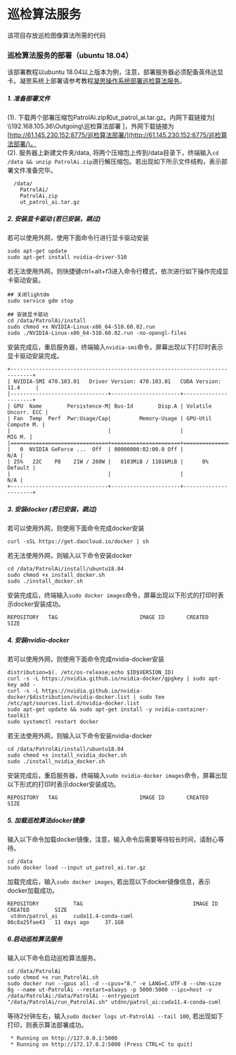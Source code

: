# 巡检算法服务
该项目存放巡检图像算法所需的代码

### 巡检算法服务的部署（ubuntu 18.04）
该部署教程以ubuntu 18.04以上版本为例，注意，部署服务器必须配备英伟达显卡。凝思系统上部署请参考教程[凝思操作系统部署巡检算法服务](https://git.utapp.cn/aiteam/patrol_ai/-/wikis/巡视算法部署文档-凝思)。
##### 1. 准备部署文件
(1). 下载两个部署压缩包PatrolAi.zip和ut_patrol_ai.tar.gz。内网下载链接为[ \\\192.168.105.36\Outgoing\巡检算法部署 ]，外网下载链接为[http://61.145.230.152:8775/巡检算法部署/](http://61.145.230.152:8775/巡检算法部署/)。  
(2). 服务器上新建文件夹/data, 将两个压缩包上传到/data目录下，终端输入```cd /data && unzip PatrolAi.zip```进行解压缩包。若出现如下所示文件结构，表示部署文件准备完毕。
```
  /data/
    PatrolAi/
    PatrolAi.zip
    ut_patrol_ai.tar.gz
```
##### 2. 安装显卡驱动 (若已安装，跳过)
若可以使用外网，使用下面命令行进行显卡驱动安装
```
sudo apt-get update
sudo apt-get install nvidia-driver-510
```
若无法使用外网，则快捷键ctrl+alt+f3进入命令行模式，依次进行如下操作完成显卡驱动安装。
```
## 关闭lightdm
sudo service gdm stop  

## 安装显卡驱动
cd /data/PatrolAi/install
sudo chmod +x NVIDIA-Linux-x86_64-510.60.02.run
sudo ./NVIDIA-Linux-x86_64-510.60.02.run -no-opengl-files
```
安装完成后，重启服务器，终端输入```nvidia-smi```命令，屏幕出现以下打印时表示显卡驱动安装完成。
```
+-----------------------------------------------------------------------------+
| NVIDIA-SMI 470.103.01   Driver Version: 470.103.01   CUDA Version: 11.4     |
|-------------------------------+----------------------+----------------------+
| GPU  Name        Persistence-M| Bus-Id        Disp.A | Volatile Uncorr. ECC |
| Fan  Temp  Perf  Pwr:Usage/Cap|         Memory-Usage | GPU-Util  Compute M. |
|                               |                      |               MIG M. |
|===============================+======================+======================|
|   0  NVIDIA GeForce ...  Off  | 00000000:02:00.0 Off |                  N/A |
| 25%   22C    P8    21W / 260W |   8103MiB / 11016MiB |      0%      Default |
|                               |                      |                  N/A |
+-------------------------------+----------------------+----------------------+
```
##### 3. 安装docker (若已安装，跳过)
若可以使用外网，则使用下面命令完成docker安装
```
curl -sSL https://get.daocloud.io/docker | sh
```
若无法使用外网，则输入以下命令安装docker
```
cd /data/PatrolAi/install/ubuntu18.04
sudo chmod +x install_docker.sh
sudo ./install_docker.sh
```
安装完成后，终端输入```sudo docker images```命令，屏幕出现以下形式的打印时表示docker安装成功。
```
REPOSITORY   TAG                          IMAGE ID       CREATED       SIZE
```
##### 4. 安装nvidia-docker
若可以使用外网，则使用下面命令完成nvidia-docker安装
```
distribution=$(. /etc/os-release;echo $ID$VERSION_ID)
curl -s -L https://nvidia.github.io/nvidia-docker/gpgkey | sudo apt-key add -
curl -s -L https://nvidia.github.io/nvidia-docker/$distribution/nvidia-docker.list | sudo tee /etc/apt/sources.list.d/nvidia-docker.list
sudo apt-get update && sudo apt-get install -y nvidia-container-toolkit
sudo systemctl restart docker
```
若无法使用外网，则输入以下命令安装nvidia-docker
```
cd /data/PatrolAi/install/ubuntu18.04
sudo chmod +x install_nvidia_docker.sh
sudo ./install_nvidia_docker.sh
```
安装完成后，重启服务器，终端输入```sudo nvidia-docker images```命令，屏幕出现以下形式的打印时表示docker安装成功。
```
REPOSITORY   TAG                          IMAGE ID       CREATED       SIZE
```
##### 5. 加载巡检算法docker镜像
输入以下命令加载docker镜像，注意，输入命令后需要等待较长时间，请耐心等待。
```
cd /data
sudo docker load --input ut_patrol_ai.tar.gz
```
加载完成后，输入```sudo docker images```, 若出现以下docker镜像信息，表示docker加载成功。
```
REPOSITORY           TAG                                   IMAGE ID       CREATED        SIZE
 utdnn/patrol_ai     cuda11.4-conda-cuml                   86c8a25fae43   11 days ago     37.1GB
```
##### 6.启动巡检算法服务
输入以下命令启动巡检算法服务。
```
cd /data/PatrolAi
sudo chmod +x run_PatrolAi.sh
sudo docker run --gpus all -d --cpus="8." -e LANG=C.UTF-8 --shm-size 8g --name ut-PatrolAi --restart=always -p 5000:5000 --ipc=host -v /data/PatrolAi:/data/PatrolAi --entrypoint "/data/PatrolAi/run_PatrolAi.sh" utdnn/patrol_ai:cuda11.4-conda-cuml
```
等待2分钟左右，输入```sudo docker logs ut-PatrolAi --tail 100```, 若出现如下打印，则表示算法部署成功。
```
 * Running on http://127.0.0.1:5000
 * Running on http://172.17.0.2:5000 (Press CTRL+C to quit)
```
